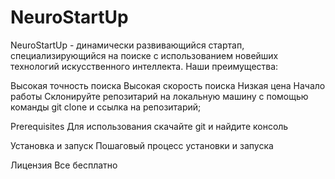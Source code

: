 # NeuroStartUp
NeuroStartUp - динамически развивающийся стартап, специализирующийся на поиске с использованием новейших технологий искусственного интеллекта. Наши преимущества:

Высокая точность поиска
Высокая скорость поиска
Низкая цена
Начало работы
Cклонируйте репозитарий на локальную машину с помощью команды git clone и ссылка на репозитарий;

Prerequisites
Для использования скачайте git и найдите консоль

Установка и запуск
Пошаговый процесс установки и запуска

Лицензия
Все бесплатно
